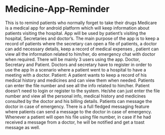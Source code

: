 # Medicine-App-Reminder
This is to remind patients who normally forget to take their drugs
Medicare is a medical app for android platform which will keep information about patients visiting the hospital. 
App will be used by patient’s visiting the hospital, Secretaries and doctor’s. 
The main purpose of the app is to keep a record of patients where the secretary can open a file of patients, a doctor can add necessary details, keep a record of medical expenses , patient can view all the information related to him/her, do emergency chat with doctor when required.
There will be mainly 3 users using the app. Doctor, Secretary and Patient. Doctors and secretary have to register in order to use the app
In a scenario where a patient went to a hospital to have a meeting with a doctor.
Patient: A patient wants to keep a record of his medical history and medicines and can view them when needed.
Patients can enter the file number and see all the info related to him/her.
Patient doesn’t need to login or register to the system. He/she can just enter the file number and view all the personal info, medical history and medicines consulted by the doctor and his billing details.
Patients can message the doctor in case of emergency. There is a full fledged messaging feature where patients can send a message to the doctor in case of emergency.
Whenever a patient will open his file using file number, in case if he had received a message from a doctor, he will be notified and get a toast message as well.
